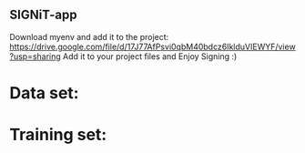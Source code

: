 ## SIGNiT-app
Download myenv and add it to the project: https://drive.google.com/file/d/17J77AfPsvi0qbM40bdcz6IklduVIEWYF/view?usp=sharing
Add it to your project files and Enjoy Signing :)

# Data set:


# Training set:

